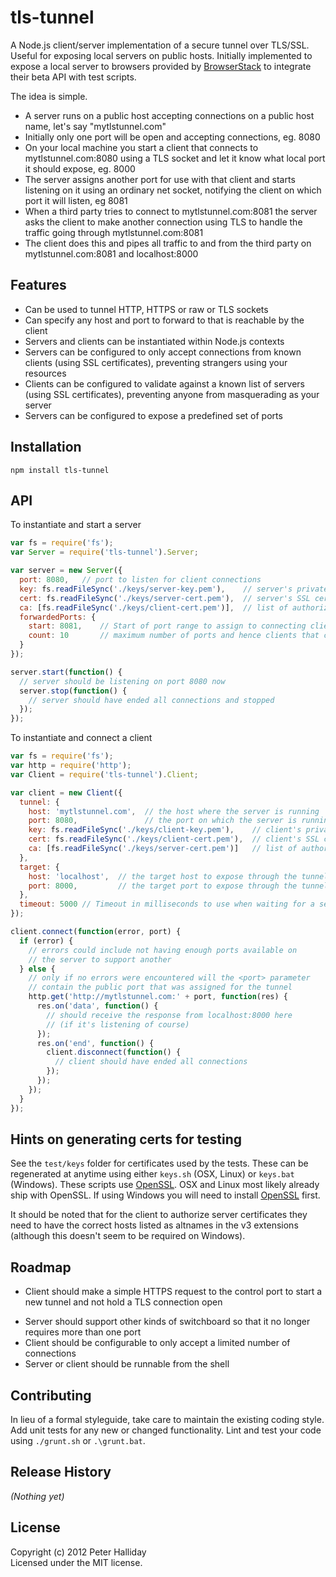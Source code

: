 tls-tunnel
==========

A Node.js client/server implementation of a secure tunnel over TLS/SSL. Useful for exposing local servers on public hosts. Initially implemented to expose a local server to browsers provided by [BrowserStack](http://www.browserstack.com) to integrate their beta API with test scripts.

The idea is simple.

- A server runs on a public host accepting connections on a public host name, let's say "mytlstunnel.com"
- Initially only one port will be open and accepting connections, eg. 8080
- On your local machine you start a client that connects to mytlstunnel.com:8080 using a TLS socket and let it know what local port it should expose, eg. 8000
- The server assigns another port for use with that client and starts listening on it using an ordinary net socket, notifying the client on which port it will listen, eg 8081
- When a third party tries to connect to mytlstunnel.com:8081 the server asks the client to make another connection using TLS to handle the traffic going through mytlstunnel.com:8081
- The client does this and pipes all traffic to and from the third party on mytlstunnel.com:8081 and localhost:8000

## Features

- Can be used to tunnel HTTP, HTTPS or raw or TLS sockets
- Can specify any host and port to forward to that is reachable by the client
- Servers and clients can be instantiated within Node.js contexts
- Servers can be configured to only accept connections from known clients (using SSL certificates), preventing strangers using your resources
- Clients can be configured to validate against a known list of servers (using SSL certificates), preventing anyone from masquerading as your server
- Servers can be configured to expose a predefined set of ports

## Installation

```
npm install tls-tunnel
```

## API

To instantiate and start a server 

```javascript
var fs = require('fs');
var Server = require('tls-tunnel').Server;

var server = new Server({
  port: 8080,	// port to listen for client connections
  key: fs.readFileSync('./keys/server-key.pem'), 	// server's private key
  cert: fs.readFileSync('./keys/server-cert.pem'),	// server's SSL certificate
  ca: [fs.readFileSync('./keys/client-cert.pem')],	// list of authorized client SSL certificates
  forwardedPorts: {
    start: 8081,	// Start of port range to assign to connecting clients
    count: 10		// maximum number of ports and hence clients that can be supported
  }
});

server.start(function() {
  // server should be listening on port 8080 now
  server.stop(function() {
    // server should have ended all connections and stopped
  });
});
```

To instantiate and connect a client

```javascript
var fs = require('fs');
var http = require('http');
var Client = require('tls-tunnel').Client;

var client = new Client({
  tunnel: {
    host: 'mytlstunnel.com',  // the host where the server is running
    port: 8080,               // the port on which the server is running
    key: fs.readFileSync('./keys/client-key.pem'),    // client's private key
    cert: fs.readFileSync('./keys/client-cert.pem'),  // client's SSL certificate
    ca: [fs.readFileSync('./keys/server-cert.pem')]   // list of authorized server SSL certificates
  },
  target: {
    host: 'localhost',  // the target host to expose through the tunnel
    port: 8000,         // the target port to expose through the tunnel
  },
  timeout: 5000	// Timeout in milliseconds to use when waiting for a server to assign a public port (default is 2000)
});

client.connect(function(error, port) {
  if (error) {
    // errors could include not having enough ports available on
    // the server to support another
  } else {
    // only if no errors were encountered will the <port> parameter
    // contain the public port that was assigned for the tunnel
    http.get('http://mytlstunnel.com:' + port, function(res) {
      res.on('data', function() {
        // should receive the response from localhost:8000 here 
        // (if it's listening of course)
      });
      res.on('end', function() {
        client.disconnect(function() {
          // client should have ended all connections
        });
      });
    });
  }
});
```

## Hints on generating certs for testing

See the ``test/keys`` folder for certificates used by the tests. These can be regenerated at anytime using either ``keys.sh`` (OSX, Linux) or ``keys.bat`` (Windows). These scripts use [OpenSSL](http://www.openssl.org). OSX and Linux most likely already ship with OpenSSL. If using Windows you will need to install [OpenSSL](http://slproweb.com/products/Win32OpenSSL.html) first.

It should be noted that for the client to authorize server certificates they need to have the correct hosts listed as altnames in the v3 extensions (although this doesn't seem to be required on Windows).

## Roadmap

* Client should make a simple HTTPS request to the control port to start a new tunnel and not hold a TLS connection open
- Server should support other kinds of switchboard so that it no longer requires more than one port
- Client should be configurable to only accept a limited number of connections
- Server or client should be runnable from the shell

## Contributing
In lieu of a formal styleguide, take care to maintain the existing coding style. Add unit tests for any new or changed functionality. Lint and test your code using ``./grunt.sh`` or ``.\grunt.bat``.

## Release History
_(Nothing yet)_

## License
Copyright (c) 2012 Peter Halliday  
Licensed under the MIT license.